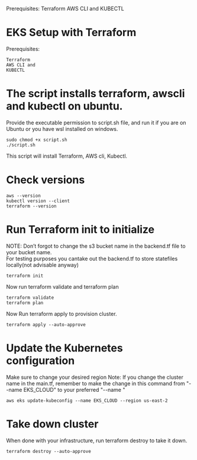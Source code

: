 Prerequisites:
Terraform 
AWS CLI and 
KUBECTL 

# EKS Setup with Terraform

Prerequisites:
```
Terraform 
AWS CLI and 
KUBECTL 
```

# The script installs terraform, awscli and kubectl on ubuntu.
Provide the executable permission to script.sh file, and run it if you are on Ubuntu or you have wsl installed on windows.

```
sudo chmod +x script.sh
./script.sh
```
This script will install Terraform, AWS cli, Kubectl.

# Check versions

```
aws --version
kubectl version --client
terraform --version
```
# Run Terraform init to initialize

NOTE: Don’t forgot to change the s3 bucket name in the backend.tf file to your bucket name. <br>
For testing purposes you cantake out the backend.tf to store statefiles locally(not advisable anyway)


```
terraform init
```
Now run terraform validate and terraform plan

```
terraform validate
terraform plan
```
Now Run terraform apply to provision cluster.

```
terraform apply --auto-approve
```
# Update the Kubernetes configuration

Make sure to change your desired region
Note: If you change the cluster name in the main.tf, remember to make the change in this command from "--name EKS_CLOUD" to your preferred "--name <preferred clustername>"

```
aws eks update-kubeconfig --name EKS_CLOUD --region us-east-2
```

# Take down cluster
When done with your infrastructure, run terraform destroy to take it down.
```
terraform destroy --auto-approve
```
